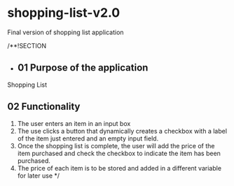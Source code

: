# shopping-list-v2.0
Final version of shopping list application

/**!SECTION
 * ## 01 Purpose of the application
Shopping List

## 02 Functionality
1. The user enters an item in an input box
2. The use clicks a button that dynamically creates a checkbox with a label of the item just entered and an empty input field.
3. Once the shopping list is complete, the user will add the price of the item purchased and check the checkbox to indicate the item has been purchased. 
4. The price of each item is to be stored and added in a different variable for later use
 */
